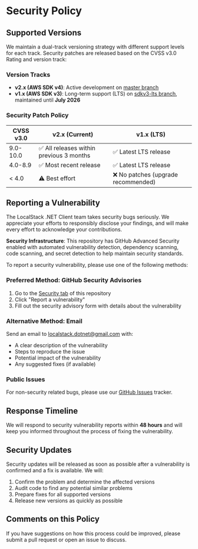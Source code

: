# Security Policy

## Supported Versions

We maintain a dual-track versioning strategy with different support levels for each track. Security patches are released based on the CVSS v3.0 Rating and version track:

### Version Tracks

- **v2.x (AWS SDK v4)**: Active development on [master branch](https://github.com/localstack-dotnet/localstack-dotnet-client/tree/master)
- **v1.x (AWS SDK v3)**: Long-term support (LTS) on [sdkv3-lts branch](https://github.com/localstack-dotnet/localstack-dotnet-client/tree/sdkv3-lts), maintained until **July 2026**

### Security Patch Policy

| CVSS v3.0 | v2.x (Current) | v1.x (LTS) |
| --------- | -------------- | ---------- |
| 9.0-10.0  | ✅ All releases within previous 3 months | ✅ Latest LTS release |
| 4.0-8.9   | ✅ Most recent release | ✅ Latest LTS release |
| < 4.0     | ⚠️ Best effort | ❌ No patches (upgrade recommended) |

## Reporting a Vulnerability

The LocalStack .NET Client team takes security bugs seriously. We appreciate your efforts to responsibly disclose your findings, and will make every effort to acknowledge your contributions.

**Security Infrastructure**: This repository has GitHub Advanced Security enabled with automated vulnerability detection, dependency scanning, code scanning, and secret detection to help maintain security standards.

To report a security vulnerability, please use one of the following methods:

### Preferred Method: GitHub Security Advisories

1. Go to the [Security tab](https://github.com/localstack-dotnet/localstack-dotnet-client/security) of this repository
2. Click "Report a vulnerability"
3. Fill out the security advisory form with details about the vulnerability

### Alternative Method: Email

Send an email to [localstack.dotnet@gmail.com](mailto:localstack.dotnet@gmail.com) with:

- A clear description of the vulnerability
- Steps to reproduce the issue
- Potential impact of the vulnerability
- Any suggested fixes (if available)

### Public Issues

For non-security related bugs, please use our [GitHub Issues](https://github.com/localstack-dotnet/localstack-dotnet-client/issues) tracker.

## Response Timeline

We will respond to security vulnerability reports within **48 hours** and will keep you informed throughout the process of fixing the vulnerability.

## Security Updates

Security updates will be released as soon as possible after a vulnerability is confirmed and a fix is available. We will:

1. Confirm the problem and determine the affected versions
2. Audit code to find any potential similar problems
3. Prepare fixes for all supported versions
4. Release new versions as quickly as possible

## Comments on this Policy

If you have suggestions on how this process could be improved, please submit a pull request or open an issue to discuss. 